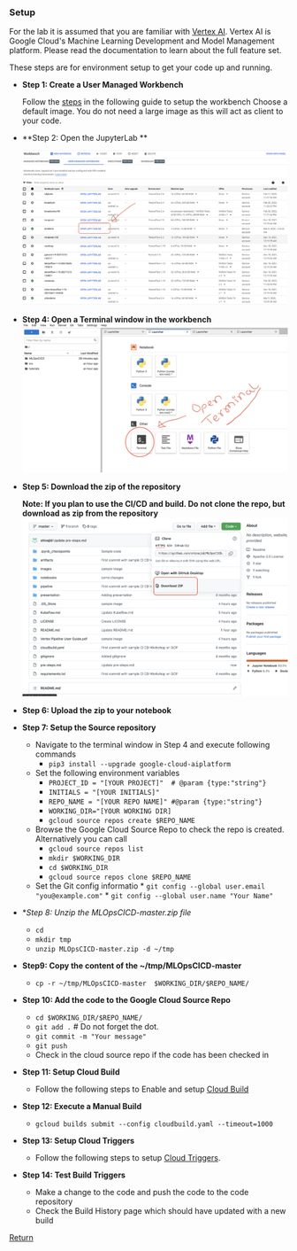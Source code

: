 ### Setup

For the lab it is assumed that you are familiar with [Vertex AI](https://cloud.google.com/vertex-ai). Vertex AI is Google Cloud's Machine Learning Development and Model Management platform. Please read the documentation to learn about the full feature set. 

These steps are for environment setup to get your code up and running.

* **Step 1: Create a User Managed Workbench**

  Follow the [steps](https://cloud.google.com/vertex-ai/docs/workbench/user-managed/create-user-managed-notebooks-instance?hl=en) in the following guide to setup the workbench
  Choose a default image. You do not need a large image as this will act as client to your code.
  
* **Step 2: Open the JupyterLab **

   ![jupyter lab](images/jupyterlab.png)

* **Step 4: Open a Terminal window in the workbench**
![terminal](images/terminal.png)

* **Step 5: Download the zip of the repository**
  
    **Note: If you plan to use the CI/CD and build. Do not clone the repo, but download as zip from the repository**
    ![download](images/Download.png)
    

* **Step 6: Upload the zip to your notebook**
* **Step 7: Setup the Source repository**
    * Navigate to the terminal window in Step 4 and execute following commands
      * `pip3 install --upgrade google-cloud-aiplatform`
    * Set the following environment variables
      * `PROJECT_ID = "[YOUR PROJECT]"  # @param {type:"string"}`
      * `INITIALS = "[YOUR INITIALS]"`
      * `REPO_NAME = "[YOUR REPO NAME]" #@param {type:"string"}`
      * `WORKING_DIR="[YOUR WORKING DIR]`
      * `gcloud source repos create $REPO_NAME`
    * Browse the Google Cloud Source Repo to check the repo is created. Alternatively you can call
      * `gcloud source repos list`
      * `mkdir $WORKING_DIR`
      * `cd $WORKING_DIR`
      * `gcloud source repos clone $REPO_NAME`
    *  Set the Git config informatio
      * `git config --global user.email "you@example.com"`
      * `git config --global user.name "Your Name"`
    
*  **Step 8: Unzip the MLOpsCICD-master.zip file*
    *  `cd ` 
    *  `mkdir tmp`
    *  `unzip MLOpsCICD-master.zip -d ~/tmp`
*  **Step9: Copy the content of the ~/tmp/MLOpsCICD-master**
    *   `cp -r ~/tmp/MLOpsCICD-master  $WORKING_DIR/$REPO_NAME/`
 
* **Step 10: Add the code to the Google Cloud Source Repo**
  *  `cd $WORKING_DIR/$REPO_NAME/`
  *  `git add .` # Do not forget the dot.
  *  `git commit -m "Your message" `
  *  `git push`
  *  Check in the cloud source repo if the code has been checked in

* **Step 11: Setup Cloud Build**
  *  Follow the following steps to Enable and setup [Cloud Build](https://cloud.google.com/build/docs/build-push-docker-image)

* **Step 12: Execute a Manual Build**
  *  `gcloud builds submit --config cloudbuild.yaml --timeout=1000`

* **Step 13: Setup Cloud Triggers**
  *  Follow the following steps to setup [Cloud Triggers](https://cloud.google.com/build/docs/automating-builds/create-manage-triggers).  


* **Step 14: Test Build Triggers**
  * Make a change to the code and push the code to the code repository
  * Check the Build History page which should have updated with a new build
  
[Return](README.md)


